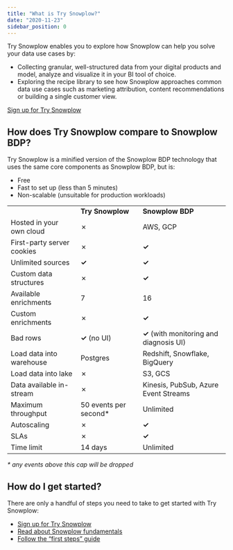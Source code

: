 ```yaml
---
title: "What is Try Snowplow?"
date: "2020-11-23"
sidebar_position: 0
---
```


Try Snowplow enables you to explore how Snowplow can help you solve your data use cases by:

- Collecting granular, well-structured data from your digital products and model, analyze and visualize it in your BI tool of choice. 
- Exploring the recipe library to see how Snowplow approaches common data use cases such as marketing attribution, content recommendations or building a single customer view.

[Sign up for Try Snowplow](https://try.snowplowanalytics.com)

## How does Try Snowplow compare to Snowplow BDP?

Try Snowplow is a minified version of the Snowplow BDP technology that uses the same core components as Snowplow BDP, but is:

- Free
- Fast to set up (less than 5 minutes)
- Non-scalable (unsuitable for production workloads)

<table><tbody><tr><td></td><td class="has-text-align-center" data-align="center"><strong>Try Snowplow</strong></td><td class="has-text-align-center" data-align="center"><strong>Snowplow BDP</strong></td></tr><tr><td>Hosted in your own cloud</td><td class="has-text-align-center" data-align="center">✗</td><td class="has-text-align-center" data-align="center">AWS, GCP</td></tr><tr><td>First-party server cookies</td><td class="has-text-align-center" data-align="center">✗</td><td class="has-text-align-center" data-align="center"><strong>✓</strong></td></tr><tr><td>Unlimited sources</td><td class="has-text-align-center" data-align="center"><strong>✓</strong></td><td class="has-text-align-center" data-align="center"><strong>✓</strong></td></tr><tr><td>Custom data structures</td><td class="has-text-align-center" data-align="center">✗</td><td class="has-text-align-center" data-align="center"><strong>✓</strong></td></tr><tr><td>Available enrichments</td><td class="has-text-align-center" data-align="center">7</td><td class="has-text-align-center" data-align="center">16</td></tr><tr><td>Custom enrichments</td><td class="has-text-align-center" data-align="center">✗</td><td class="has-text-align-center" data-align="center"><strong>✓</strong></td></tr><tr><td>Bad rows</td><td class="has-text-align-center" data-align="center"><strong>✓</strong> (no UI)</td><td class="has-text-align-center" data-align="center"><strong>✓</strong> (with monitoring and diagnosis UI)</td></tr><tr><td>Load data into warehouse</td><td class="has-text-align-center" data-align="center">Postgres</td><td class="has-text-align-center" data-align="center">Redshift, Snowflake, BigQuery</td></tr><tr><td>Load data into lake</td><td class="has-text-align-center" data-align="center">✗</td><td class="has-text-align-center" data-align="center">S3, GCS</td></tr><tr><td>Data available in-stream</td><td class="has-text-align-center" data-align="center">✗</td><td class="has-text-align-center" data-align="center">Kinesis, PubSub, Azure Event Streams</td></tr><tr><td>Maximum throughput</td><td class="has-text-align-center" data-align="center">50 events per second*</td><td class="has-text-align-center" data-align="center">Unlimited</td></tr><tr><td>Autoscaling</td><td class="has-text-align-center" data-align="center">✗</td><td class="has-text-align-center" data-align="center"><strong>✓</strong></td></tr><tr><td>SLAs</td><td class="has-text-align-center" data-align="center">✗</td><td class="has-text-align-center" data-align="center"><strong>✓</strong></td></tr><tr><td>Time limit</td><td class="has-text-align-center" data-align="center">14 days</td><td class="has-text-align-center" data-align="center">Unlimited</td></tr></tbody></table>

_\* any events above this cap will be dropped_

## How do I get started?

There are only a handful of steps you need to take to get started with Try Snowplow:

- [Sign up for Try Snowplow](https://try.snowplowanalytics.com)
- [Read about Snowplow fundamentals](/docs/understanding-your-pipeline/index.md)
- [Follow the “first steps” guide](/docs/first-steps/index.md)
